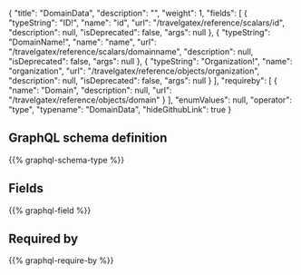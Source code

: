 {
  "title": "DomainData",
  "description": "",
  "weight": 1,
  "fields": [
    {
      "typeString": "ID!",
      "name": "id",
      "url": "/travelgatex/reference/scalars/id",
      "description": null,
      "isDeprecated": false,
      "args": null
    },
    {
      "typeString": "DomainName!",
      "name": "name",
      "url": "/travelgatex/reference/scalars/domainname",
      "description": null,
      "isDeprecated": false,
      "args": null
    },
    {
      "typeString": "Organization!",
      "name": "organization",
      "url": "/travelgatex/reference/objects/organization",
      "description": null,
      "isDeprecated": false,
      "args": null
    }
  ],
  "requireby": [
    {
      "name": "Domain",
      "description": null,
      "url": "/travelgatex/reference/objects/domain"
    }
  ],
  "enumValues": null,
  "operator": "type",
  "typename": "DomainData",
  "hideGithubLink": true
}
## GraphQL schema definition

{{% graphql-schema-type %}}

## Fields

{{% graphql-field %}}

## Required by

{{% graphql-require-by %}}
